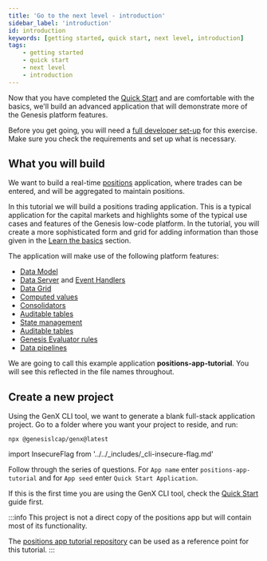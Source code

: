 ```yaml
---
title: 'Go to the next level - introduction'
sidebar_label: 'introduction'
id: introduction
keywords: [getting started, quick start, next level, introduction]
tags:
    - getting started
    - quick start
    - next level
    - introduction
---
```


Now that you have completed the [Quick Start](../../../getting-started/quick-start/) and are comfortable with the basics, we'll build an advanced application that will demonstrate more of the Genesis platform features.

Before you get going, you will need a [full developer set-up](/getting-started/prerequisites/introduction/) for this exercise. Make sure you check the requirements and set up what is necessary.


## What you will build

We want to build a real-time [positions](https://www.investopedia.com/terms/p/position.asp) application, where trades can be entered, and will be aggregated to maintain positions.

In this tutorial we will build a positions trading application. This is a typical application for the capital markets and highlights some of the typical use cases and features of the Genesis low-code platform.
In the tutorial, you will create a more sophisticated form and grid for adding information than those given in the [Learn the basics](../../../getting-started/learn-the-basics/what-can-i-build/build-intro/) section.

The application will make use of the following platform features:
- [Data Model](../../../getting-started/go-to-the-next-level/data-model/)
- [Data Server](../../../getting-started/go-to-the-next-level/events/#data-server) and [Event Handlers](../../../getting-started/go-to-the-next-level/events/#event-handler)
- [Data Grid](../../../getting-started/go-to-the-next-level/data-grid/)
- [Computed values](../../../getting-started/go-to-the-next-level/calculated-data/)
- [Consolidators](../../../getting-started/go-to-the-next-level/consolidators/)
- [Auditable tables](../../../getting-started/go-to-the-next-level/audit/)
- [State management](../../../getting-started/go-to-the-next-level/state-management/)
- [Auditable tables](../../../getting-started/go-to-the-next-level/audit/)
- [Genesis Evaluator rules](../../../getting-started/go-to-the-next-level/setting-genesis-evaluator-rules/) 
- [Data pipelines](../../../getting-started/go-to-the-next-level/data-pipeline/)


We are going to call this example application **positions-app-tutorial**. You will see this reflected in the file names throughout.

## Create a new project
Using the GenX CLI tool, we want to generate a blank full-stack application project. Go to a folder where you want your project to reside, and run:

```
npx @genesislcap/genx@latest
```

<!-- NO EDIT (NEXT 4 LINES) -->
import InsecureFlag from '../../_includes/_cli-insecure-flag.md'

<InsecureFlag />

Follow through the series of questions. For `App name` enter `positions-app-tutorial` and for `App seed` enter `Quick Start Application`.

If this is the first time you are using the GenX CLI tool, check the [Quick Start](../../../getting-started/quick-start/create-a-new-project/) guide first.

:::info
This project is not a direct copy of the positions app but will contain most of its functionality.

The [positions app tutorial repository](https://github.com/genesiscommunitysuccess/positions-app-tutorial) can be used as a reference point for this tutorial. 
:::
